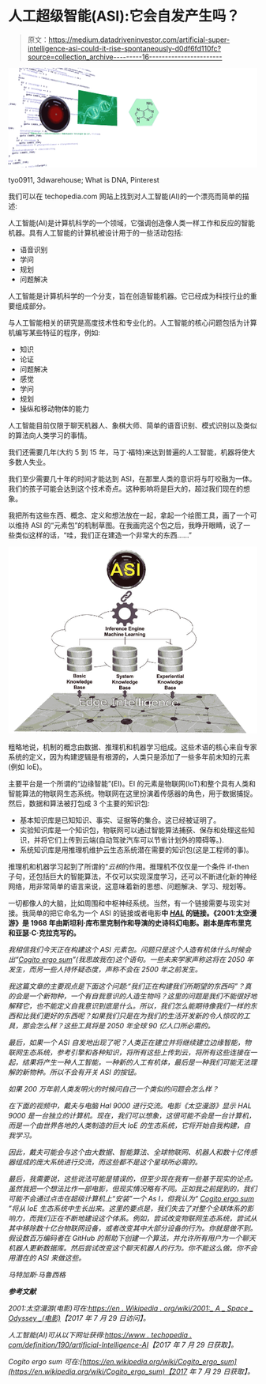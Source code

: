 # 人工超级智能(ASI):它会自发产生吗？

> 原文：<https://medium.datadriveninvestor.com/artificial-super-intelligence-asi-could-it-rise-spontaneously-d0df6fd110fc?source=collection_archive---------16----------------------->

![](img/1c8c0f774f974c623a71bb3d6420200a.png)

tyo0911, 3dwarehouse; What is DNA, Pinterest

我们可以在 techopedia.com 网站上找到对人工智能(AI)的一个漂亮而简单的描述:

人工智能(AI)是计算机科学的一个领域，它强调创造像人类一样工作和反应的智能机器。具有人工智能的计算机被设计用于的一些活动包括:

*   语音识别
*   学问
*   规划
*   问题解决

人工智能是计算机科学的一个分支，旨在创造智能机器。它已经成为科技行业的重要组成部分。

与人工智能相关的研究是高度技术性和专业化的。人工智能的核心问题包括为计算机编写某些特征的程序，例如:

*   知识
*   论证
*   问题解决
*   感觉
*   学问
*   规划
*   操纵和移动物体的能力

人工智能目前仅限于聊天机器人、象棋大师、简单的语音识别、模式识别以及类似的算法向人类学习的事情。

我们还需要几年(大约 5 到 15 年，马丁·福特)来达到普遍的人工智能，机器将使大多数人失业。

我们至少需要几十年的时间才能达到 ASI，在那里人类的意识将与叮咬融为一体。我们的孩子可能会达到这个技术奇点。这种影响将是巨大的，超过我们现在的想象。

我把所有这些东西、概念、定义和想法放在一起，拿起一个绘图工具，画了一个可以维持 ASI 的“元素包”的机制草图。在我画完这个包之后，我睁开眼睛，说了一些类似这样的话，“哇，我们正在建造一个非常大的东西……”

![](img/d009fb31c814ab5a23336c998e8dacdd.png)

粗略地说，机制的概念由数据、推理机和机器学习组成。这些术语的核心来自专家系统的定义，因为构建逻辑是有根源的，人类只是添加了一些多年前未知的元素(例如 IoE)。

主要平台是一个所谓的“边缘智能”(EI)。EI 的元素是物联网(IoT)和整个具有人类和智能算法的物联网生态系统。物联网在这里扮演着传感器的角色，用于数据捕捉。然后，数据和算法被打包成 3 个主要的知识包:

*   基本知识库是已知知识、事实、证据等的集合。这已经被证明了。
*   实验知识库是一个知识包，物联网可以通过智能算法捕获、保存和处理这些知识，并将它们上传到云端(自动驾驶汽车可以节省计划外的障碍等。).
*   系统知识库是用推理机维护云生态系统潜在需要的知识包(这是工程师的事)。

推理机和机器学习起到了所谓的“*云核*的作用。推理机不仅仅是一个条件 if-then 子句，还包括巨大的智能算法，不仅可以实现深度学习，还可以不断进化新的神经网络，用非常简单的语言来说，这意味着新的思想、问题解决、学习、规划等。

一切都像人的大脑，比如周围和中枢神经系统。当然，有一个链接需要与现实对接。我简单的把它命名为一个 ASI 的链接或者电影[](https://en.wikipedia.org/wiki/2001:_A_Space_Odyssey_(film))**中 [*HAL*](https://www.youtube.com/watch?v=qDrDUmuUBTo) 的链接。《2001:太空漫游》是 1968 年由斯坦利·库布里克制作和导演的史诗科幻电影。剧本是库布里克和亚瑟·C·克拉克写的。**

*我相信我们今天正在构建这个 ASI 元素包。问题只是这个人造有机体什么时候会出“[*Cogito ergo sum*](https://en.wikipedia.org/wiki/Cogito_ergo_sum)”(我思故我在)这个语句。一些未来学家声称这将在 2050 年发生，而另一些人持怀疑态度，声称不会在 2500 年之前发生。*

*我这篇文章的主要观点是下面这个问题:“*我们正在构建我们所期望的东西吗*”？真的会是一个新物种，一个有自我意识的人造生物吗？这里的问题是我们不能很好地解释它，也不能定义自我意识到底是什么。所以，我们怎么能期待像我们一样的东西和比我们更好的东西呢？如果我们只是在为我们的生活开发新的令人惊叹的工具，那会怎么样？这些工具将是 2050 年全球 90 亿人口所必需的。*

*最后，如果一个 ASI 自发地出现了呢？人类正在建立并将继续建立边缘智能，物联网生态系统，参考引擎和各种知识，将所有这些上传到云，将所有这些连接在一起，结果将产生一种人工智能，一种新的人工有机体，最后是一种我们可能无法理解的新物种。所以不会有开关 ASI 的按钮。*

*如果 200 万年前人类发明火的时候问自己一个类似的问题会怎么样？*

*在下面的视频中，戴夫与电脑 Hal 9000 进行交流。电影《太空漫游》显示 HAL 9000 是一台独立的计算机。现在，我们可以想象，这很可能不会是一台计算机，而是一个由世界各地的人类制造的巨大 IoE 的生态系统，它将开始自我构建，自我学习。*

*因此，戴夫可能会与这个由大数据、智能算法、全球物联网、机器人和数十亿传感器组成的庞大系统进行交流，而这些都不是这个星球所必需的。*

*最后，我需要说，这些说法可能是错误的，但至少现在我有一些基于现实的论点。虽然我把一个想法比作一部电影，但现实情况略有不同。正如我之前提到的，我们可能不会通过点击在超级计算机上“安装”一个 As I，但我认为“ [*Cogito ergo sum*](https://en.wikipedia.org/wiki/Cogito_ergo_sum) ”将从 IoE 生态系统中生长出来。这里的要点是，我们失去了对整个全球体系的影响力，而我们正在不断地建设这个体系。例如，尝试改变物联网生态系统，尝试从其中移除数十亿台物联网设备，或者改变其中大部分设备的行为。你就是做不到。假设数百万编码者在 GitHub 的帮助下创建一个算法，并允许所有用户为一个聊天机器人更新数据库。然后尝试改变这个聊天机器人的行为。你不能这么做。你不会用潜在的 ASI 来做这些。*

*马特加斯·马鲁西格*

***参考文献***

*2001:太空漫游(电影)可在:[https://en . Wikipedia . org/wiki/2001:_ A _ Space _ Odyssey _(电影)](https://en.wikipedia.org/wiki/2001:_A_Space_Odyssey_(film))【2017 年 7 月 29 日访问】。*

*人工智能(AI)可从以下网址获得:[https://www . techopedia . com/definition/190/artificial-Intelligence-AI](https://www.techopedia.com/definition/190/artificial-intelligence-ai)【2017 年 7 月 29 日获取】。*

*Cogito ergo sum 可在:[https://en.wikipedia.org/wiki/Cogito_ergo_sum](https://en.wikipedia.org/wiki/Cogito_ergo_sum)【2017 年 7 月 29 日获取】。*